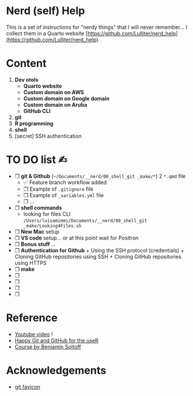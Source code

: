 # Nerd (self) Help

This is a set of instructions for "nerdy things" that I will never remember...
I collect them in a Quarto website [https://github.com/Lulliter/nerd_help](https://github.com/Lulliter/nerd_help) 

# Content

1. **Dev otols**
    + **Quarto website**
    + **Custom domain on AWS**
    + **Custom domain on Google domain**
    + **Custom domain on Aruba**
    + **GitHub CLI**
2. **git**
3. **R programming**
4. **shell**
5. [secret] SSH authentication 

# TO DO list ✍︎

+ ❒ **git & Github** (`~/Documents/__nerd/00_shell_git _make/*`) 2 `*.qmd` file 
  + ✅ Feature branch workflow  added
  + ❒ Example of `.gitignore` file
  + ❒ Example of `_variables.yml` file
  + ❒ ...
+ ❒ **shell commands**
    + looking for files CLI `/Users/luisamimmi/Documents/__nerd/00_shell_git _make/Looking4Files.sh`
+ ❒ **New Mac**  setup
+ ❒ **VS code** setup... or at this point wait for Positron
+ ❒ **Bonus stuff** ... 
+ ❒ **Authentication for Github**
      + Using the SSH protocol (credentials)
      + Cloning GitHub repositories using SSH
      + Cloning GitHub repositories using HTTPS
+ ❒ **make**
+ ❒
+ ❒
+ ❒
+ ❒


# Reference

+ [Youtube video](https://www.youtube.com/watch?v=c14aqVC-Szo) !
+ [Happy Git and GitHub for the useR](https://happygitwithr.com/credential-caching.html#credential-caching)
+ [Course by Benjamin Soltoff](https://cfss.uchicago.edu/setup/git-configure/#cache-credentials-for-ssh)

# Acknowledgements

+ [git favicon](https://icons8.com/icon/20906/git)
